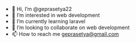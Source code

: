 - 👋 Hi, I’m @geprasetya22
- 👀 I’m interested in web development
- 🌱 I’m currently learning laravel
- 💞️ I’m looking to collaborate on web development
- 📫 How to reach me geprasetya@gmail.com

<!---
geprasetya22/geprasetya22 is a ✨ special ✨ repository because its `README.md` (this file) appears on your GitHub profile.
You can click the Preview link to take a look at your changes.
--->
